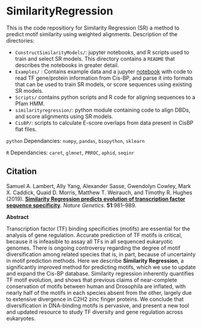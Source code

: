 # SimilarityRegression

This is the code repositiory for Similarity Regression (SR) a method to predict motif similarity using weighted alignments. Description of the directories:

* `ConstructSimilarityModels/`: jupyter notebooks, and R scripts used to train and select SR models. This directory contains a `README` that describes the notebooks in greater detail.
* `Examples/` : Contains example data and a jupyter [notebook](https://github.com/smlmbrt/SimilarityRegression/blob/master/Example/Example%20Analysis%20Notebook.ipynb) with code to read TF gene/protein information from Cis-BP, and parse it into formats that can be used to train SR models, or score sequences using existing SR models.
* `Scripts/` contains python scripts and R code for aligning sequences to a Pfam HMM.
* `similarityregression/`: python module containing code to align DBDs, and score alignments using SR models.
* `CisBP/`: scripts to calculate E-score overlaps from data present in CisBP flat files.

`python` Dependancies: `numpy`, `pandas`, `biopython`, `sklearn`

`R` Dependancies: `caret`, `glmnet`, `PRROC`, `aphid`, `seqinr`

## Citation
Samuel A. Lambert, Ally Yang, Alexander Sasse, Gwendolyn Cowley, Mark X. Caddick, Quaid D. Morris, Matthew T. Weirauch, and Timothy R. Hughes (2019). **[Similarity Regression predicts evolution of transcription factor sequence specificity](https://www.nature.com/articles/s41588-019-0411-1)**. *Nature Genetics*. **51**:981–989.

**Abstract**

Transcription factor (TF) binding specificities (motifs) are essential for the analysis of gene regulation. Accurate prediction of TF motifs is critical, because it is infeasible to assay all TFs in all sequenced eukaryotic genomes. There is ongoing controversy regarding the degree of motif diversification among related species that is, in part, because of uncertainty in motif prediction methods. Here we describe **Similarity Regression**, a significantly improved method for predicting motifs, which we use to update and expand the Cis-BP database. Similarity regression inherently quantifies TF motif evolution, and shows that previous claims of near-complete conservation of motifs between human and Drosophila are inflated, with nearly half of the motifs in each species absent from the other, largely due to extensive divergence in C2H2 zinc finger proteins. We conclude that diversification in DNA-binding motifs is pervasive, and present a new tool and updated resource to study TF diversity and gene regulation across eukaryotes.

